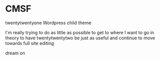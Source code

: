 # CMSF

twentytwentyone Wordpress child theme

I'm really trying to do as little as possible to get to where I want to go in theory to have twentytwentytwo be just as useful and continue to move towards full site editing

dream on